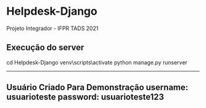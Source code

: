 # Helpdesk-Django
Projeto Integrador -  IFPR TADS 2021



Execução do server
---------------------------------------------------------------------------------------------------------------------------
cd Helpdesk-Django
venv\scripts\activate
python manage.py runserver

----------------------------------------------------------------------------------------------------------------------------
Usuário Criado Para Demonstração
username: usuarioteste
password: usuarioteste123
-----------------------------------------------------------------------------------------------------------------------------
